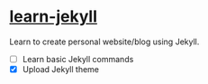 # [learn-jekyll](https://hhau01.github.io/learn-jekyll/)
Learn to create personal website/blog using Jekyll.
- [ ] Learn basic Jekyll commands
- [x] Upload Jekyll theme

